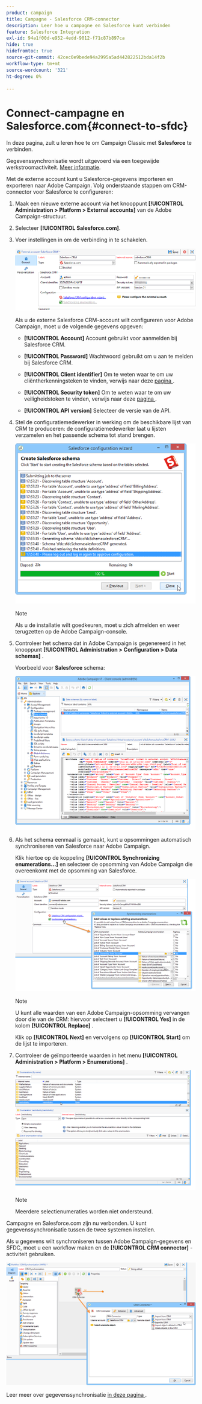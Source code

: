 ```yaml
---
product: campaign
title: Campagne - Salesforce CRM-connector
description: Leer hoe u campagne en Salesforce kunt verbinden
feature: Salesforce Integration
exl-id: 94a1f00d-e952-4edd-9012-f71c87b897ca
hide: true
hidefromtoc: true
source-git-commit: 42cec0e9bede94a2995a5ad442822512bda14f2b
workflow-type: tm+mt
source-wordcount: '321'
ht-degree: 0%

---
```


# Connect-campagne en Salesforce.com{#connect-to-sfdc}



In deze pagina, zult u leren hoe te om Campaign Classic met **Salesforce** te verbinden.

Gegevenssynchronisatie wordt uitgevoerd via een toegewijde werkstroomactiviteit. [Meer informatie](../../platform/using/crm-data-sync.md).


Met de externe account kunt u Salesforce-gegevens importeren en exporteren naar Adobe Campaign.
Volg onderstaande stappen om CRM-connector voor Salesforce te configureren:

1. Maak een nieuwe externe account via het knooppunt **[!UICONTROL Administration > Platform > External accounts]** van de Adobe Campaign-structuur.
1. Selecteer **[!UICONTROL Salesforce.com]**.
1. Voer instellingen in om de verbinding in te schakelen.

   ![](assets/ext_account_17.png)

   Als u de externe Salesforce CRM-account wilt configureren voor Adobe Campaign, moet u de volgende gegevens opgeven:

   * **[!UICONTROL Account]**
Account gebruikt voor aanmelden bij Salesforce CRM.

   * **[!UICONTROL Password]**
Wachtwoord gebruikt om u aan te melden bij Salesforce CRM.

   * **[!UICONTROL Client identifier]**
Om te weten waar te om uw cliëntherkenningsteken te vinden, verwijs naar deze [ pagina ](https://help.salesforce.com/articleView?id=000205876&amp;type=1).

   * **[!UICONTROL Security token]**
Om te weten waar te om uw veiligheidstoken te vinden, verwijs naar deze [ pagina ](https://help.salesforce.com/articleView?id=000205876&amp;type=1).

   * **[!UICONTROL API version]**
Selecteer de versie van de API.
1. Stel de configuratiemedewerker in werking om de beschikbare lijst van CRM te produceren: de configuratiemedewerker laat u lijsten verzamelen en het passende schema tot stand brengen.

   ![](assets/crm_connectors_sfdc_launch.png)

   >[!NOTE]
   >
   >Als u de installatie wilt goedkeuren, moet u zich afmelden en weer terugzetten op de Adobe Campaign-console.

1. Controleer het schema dat in Adobe Campaign is gegenereerd in het knooppunt **[!UICONTROL Administration > Configuration > Data schemas]** .

   Voorbeeld voor **Salesforce** schema:

   ![](assets/crm_connectors_sfdc_table.png)

1. Als het schema eenmaal is gemaakt, kunt u opsommingen automatisch synchroniseren van Salesforce naar Adobe Campaign.

   Klik hiertoe op de koppeling **[!UICONTROL Synchronizing enumerations...]** en selecteer de opsomming van Adobe Campaign die overeenkomt met de opsomming van Salesforce.



   ![](assets/crm_connectors_sfdc_enum.png)

   >[!NOTE]
   >
   >U kunt alle waarden van een Adobe Campaign-opsomming vervangen door die van de CRM: hiervoor selecteert u **[!UICONTROL Yes]** in de kolom **[!UICONTROL Replace]** .


   Klik op **[!UICONTROL Next]** en vervolgens op **[!UICONTROL Start]** om de lijst te importeren.

1. Controleer de geïmporteerde waarden in het menu **[!UICONTROL Administration > Platform > Enumerations]** .

   ![](assets/crm_connectors_sfdc_exe.png)

   >[!NOTE]
   >
   > Meerdere selectienumeraties worden niet ondersteund.

Campagne en Salesforce.com zijn nu verbonden. U kunt gegevenssynchronisatie tussen de twee systemen instellen.

Als u gegevens wilt synchroniseren tussen Adobe Campaign-gegevens en SFDC, moet u een workflow maken en de **[!UICONTROL CRM connector]** -activiteit gebruiken.

![](assets/crm_connectors_sfdc_wf.png)

Leer meer over gegevenssynchronisatie [ in deze pagina ](../../platform/using/crm-data-sync.md).

